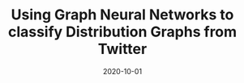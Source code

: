 ---
title: "Using Graph Neural Networks to classify Distribution Graphs from Twitter"
collection: supervisions
excerpt: "Short description of portfolio"
permalink: /supervisions/2022-06-01-kaspara
date: 2020-10-01
student: "Ferdinand Schaal"
file: "Master_s_Thesis.pdf"
type: "master"
uni: Technical University of Denmark
---